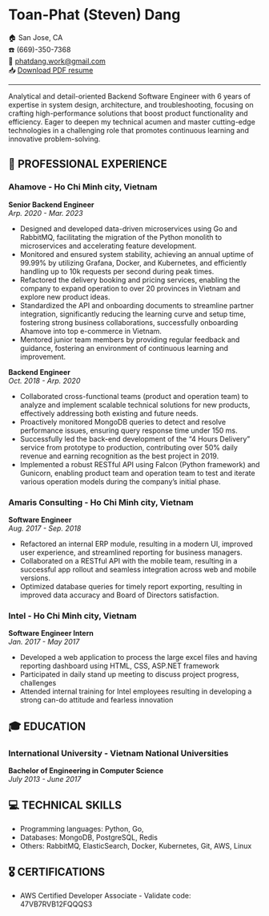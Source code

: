 <head>
    <meta charset="UTF-8">
    <title> Phat Dang </title>
    <link type="image/png" sizes="32x32" rel="icon" href=".../icon32.png">
</head>

# Toan-Phat (Steven) Dang

🏠 San Jose, CA <br>
☎️ (669)-350-7368 <br>
📨 phatdang.work@gmail.com <br>
📥 [Download PDF resume](https://drive.google.com/file/d/1uGROhU35-ZOgbaiLCEzCFIiRxRnhAvmM/view?usp=sharing)
<br>

---

Analytical and detail-oriented Backend Software Engineer with 6 years of expertise in system design, architecture, and troubleshooting, focusing on crafting high-performance solutions that boost product functionality and efficiency. Eager to deepen my technical acumen and master cutting-edge technologies in a challenging role that promotes continuous learning and innovative problem-solving.

## 💼 PROFESSIONAL EXPERIENCE

### Ahamove - Ho Chi Minh city, Vietnam

**Senior Backend Engineer**<br>
*Arp. 2020 - Mar. 2023*

- Designed and developed data-driven microservices using Go and RabbitMQ, facilitating the migration of the Python monolith to microservices and accelerating feature development.
- Monitored and ensured system stability, achieving an annual uptime of 99.99% by utilizing Grafana, Docker, and Kubernetes, and efficiently handling up to 10k requests per second during peak times.
- Refactored the delivery booking and pricing services, enabling the company to expand operation to over 20 provinces in Vietnam and explore new product ideas.
- Standardized the API and onboarding documents to streamline partner integration, significantly reducing the learning curve and setup time, fostering strong business collaborations, successfully onboarding Ahamove into top e-commerce in Vietnam.
- Mentored junior team members by providing regular feedback and guidance, fostering an environment of continuous learning and improvement.


**Backend Engineer**<br>
*Oct. 2018 - Arp. 2020*

- Collaborated cross-functional teams (product and operation team) to analyze and implement scalable technical solutions for new products, effectively addressing both existing and future needs.
- Proactively monitored MongoDB queries to detect and resolve performance issues, ensuring query response time under 150 ms.
- Successfully led the back-end development of the “4 Hours Delivery” service from prototype to production, contributing over 50% daily revenue and earning recognition as the best project in 2019.
- Implemented a robust RESTful API using Falcon (Python framework) and Gunicorn, enabling product team and operation team to test and iterate various operation models during the company’s initial phase.

### Amaris Consulting - Ho Chi Minh city, Vietnam

**Software Engineer**<br>
*Aug. 2017 - Sep. 2018*

- Refactored an internal ERP module, resulting in a modern UI, improved user experience, and streamlined reporting for business managers.
- Collaborated on a RESTful API with the mobile team, resulting in a successful app rollout and seamless integration across web and mobile versions.
- Optimized database queries for timely report exporting, resulting in improved data accuracy and Board of Directors satisfaction.


### Intel - Ho Chi Minh city, Vietnam
**Software Engineer Intern**<br>
*Jan. 2017 - May 2017*

- Developed a web application to process the large excel files and having reporting dashboard using HTML, CSS, ASP.NET framework
- Participated in daily stand up meeting to discuss project progress, challenges 
- Attended internal training for Intel employees resulting in developing a strong can-do attitude and fearless innovation

## 🎓 EDUCATION

### International University - Vietnam National Universities

**Bachelor of Engineering in Computer Science**<br>
*July 2013 - June 2017*

## 💻 TECHNICAL SKILLS

- Programming languages: Python, Go, 
- Databases: MongoDB, PostgreSQL, Redis
- Others: RabbitMQ, ElasticSearch, Docker, Kubernetes, Git, AWS, Linux
  
## 🎖️ CERTIFICATIONS

- AWS Certified Developer Associate - Validate code: 47VB7RVB12FQQQS3
